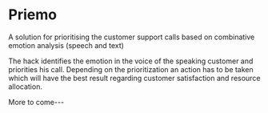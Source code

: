 # Priemo
A solution for prioritising the customer support calls based on combinative emotion analysis (speech and text)

The hack identifies the emotion in the voice of the speaking customer and priorities his call. Depending on the prioritization an action has to be taken which will have the best result regarding customer satisfaction and resource allocation.

More to come---

